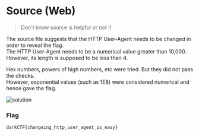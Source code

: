# Source (Web)  
  
> Don't know source is helpful or not !!  
  
  
The source file suggests that the HTTP User-Agent needs to be changed in order to reveal the flag.  
The HTTP User-Agent needs to be a numerical value greater than 10,000. However, its length is supposed to be less than 4.  
  
Hex numbers, powers of high numbers, etc were tried. But they did not pass the checks.  
However, exponential values (such as 1E8) were considered numerical and hence gave the flag.  
  
![solution]()  
  
  
### Flag
`darkCTF{changeing_http_user_agent_is_easy}`
